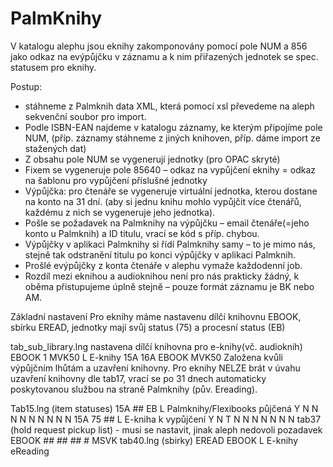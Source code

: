 # PalmKnihy
V katalogu alephu jsou eknihy zakomponovány  pomocí pole NUM a 856 jako odkaz na evýpůjčku v záznamu a k  nim přiřazených jednotek se spec. statusem pro eknihy. 
 
Postup:
-	stáhneme z Palmknih data XML, která pomocí xsl převedeme na aleph sekvenční soubor pro import.
-	Podle ISBN-EAN najdeme v katalogu záznamy, ke kterým připojíme pole NUM, (příp. záznamy stáhneme z jiných knihoven, příp. dáme import ze stažených dat)
-	Z obsahu pole NUM se vygenerují jednotky (pro OPAC skryté)
-	Fixem se vygeneruje pole 85640 – odkaz na vypůjčení eknihy = odkaz na šablonu pro vypůjčení příslušné jednotky
-	Výpůjčka: pro čtenáře se vygeneruje virtuální jednotka, kterou dostane na konto na 31 dní. (aby si jednu knihu mohlo vypůjčit více čtenářů, každému z nich se vygeneruje jeho jednotka). 
-	Pošle se požadavek na Palmknihy na výpůjčku – email čtenáře(=jeho konto u Palmknih) a ID titulu, vrací se kód s příp. chybou.
-	Výpůjčky v aplikaci Palmknihy si řídí Palmknihy samy – to je mimo nás, stejně tak odstranění titulu po konci výpůjčky v aplikaci Palmknih.
-	Prošlé evýpůjčky z konta čtenáře v alephu vymaže každodenní job.
-	Rozdíl mezi eknihou a audioknihou není pro nás prakticky žádný, k oběma přistupujeme úplně stejně – pouze formát záznamu je BK nebo AM.

Základní nastavení
Pro eknihy máme nastavenu dílčí knihovnu EBOOK, sbírku EREAD, jednotky mají svůj status (75) a procesní status (EB)

tab_sub_library.lng  nastavena dílčí knihovna pro e-knihy(vč. audioknih) 
EBOOK 1 MVK50 L E-knihy                        15A   16A   EBOOK MVK50
Založena kvůli výpůjčním lhůtám a uzavření knihovny. Pro eknihy NELZE brát v úvahu uzavření knihovny dle tab17, vrací se po 31 dnech automaticky poskytovanou službou na straně Palmknihy (pův. Ereading).

Tab15.lng (item statuses)
15A   ## EB L Palmknihy/Flexibooks půjčená   Y N N N N N N N N    N
15A   75 ## L E-kniha k vypůjčení            Y N T N N N N N N    N
tab37 (hold request pickup list) - musi se nastavit, jinak aleph nedovoli pozadavek
EBOOK ## ## ## # MSVK
tab40.lng (sbirky) 
 EREAD EBOOK L E-knihy eReading
